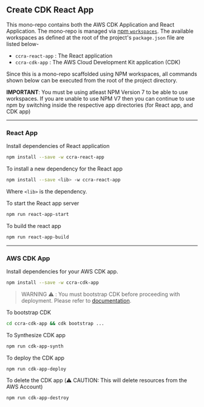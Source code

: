 ## Create CDK React App

This mono-repo contains both the AWS CDK Application and React Application. The mono-repo is managed via [npm `workspaces`](https://docs.npmjs.com/cli/v7/using-npm/workspaces). The available workspaces as defined at the root of the project's `package.json` file are listed below-

- `ccra-react-app` : The React application
- `ccra-cdk-app` : The AWS Cloud Development Kit application (CDK)

Since this is a mono-repo scaffolded using NPM workspaces, all commands shown below can be executed from the root of the project directory.

**IMPORTANT**: You must be using atleast NPM Version 7 to be able to use workspaces. If you are unable to use NPM V7 then you can continue to use npm by switching inside the respective app directories (for React app, and CDK app)

---

### React App

Install dependencies of React application

```bash
npm install --save -w ccra-react-app
```

To install a new dependency for the React app

```bash
npm install --save <lib> -w ccra-react-app
```

Where `<lib>` is the dependency.

To start the React app server

```bash
npm run react-app-start
```

To build the react app

```bash
npm run react-app-build
```

---

### AWS CDK App

Install dependencies for your AWS CDK app.

```bash
npm install --save -w ccra-cdk-app
```

> WARNING ⚠️ : You must bootstrap CDK before proceeding with deployment. Please refer to [documentation](https://docs.aws.amazon.com/cdk/v2/guide/bootstrapping.html).

To bootstrap CDK

```bash
cd ccra-cdk-app && cdk bootstrap ...
```

To Synthesize CDK app

```bash
npm run cdk-app-synth
```

To deploy the CDK app

```bash
npm run cdk-app-deploy
```

To delete the CDK app (⚠️ CAUTION: This will delete resources from the AWS Account)

```bash
npm run cdk-app-destroy
```
